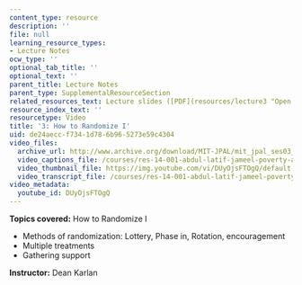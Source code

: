 ```yaml
---
content_type: resource
description: ''
file: null
learning_resource_types:
- Lecture Notes
ocw_type: ''
optional_tab_title: ''
optional_text: ''
parent_title: Lecture Notes
parent_type: SupplementalResourceSection
related_resources_text: Lecture slides ([PDF](resources/lecture3 "Open in a new window."))
resource_index_text: ''
resourcetype: Video
title: '3: How to Randomize I'
uid: de24aecc-f734-1d78-6b96-5273e59c4304
video_files:
  archive_url: http://www.archive.org/download/MIT-JPAL/mit_jpal_ses03_en_300k.mp4
  video_captions_file: /courses/res-14-001-abdul-latif-jameel-poverty-action-lab-executive-training-evaluating-social-programs-2009-spring-2009/ae733cc28e515d1881cf94831600d0c8_DUyOjsFTOgQ.vtt
  video_thumbnail_file: https://img.youtube.com/vi/DUyOjsFTOgQ/default.jpg
  video_transcript_file: /courses/res-14-001-abdul-latif-jameel-poverty-action-lab-executive-training-evaluating-social-programs-2009-spring-2009/dfdab3d43c2760647eb438bc7b86754b_DUyOjsFTOgQ.pdf
video_metadata:
  youtube_id: DUyOjsFTOgQ
---
```


**Topics covered:** How to Randomize I

*   Methods of randomization: Lottery, Phase in, Rotation, encouragement
*   Multiple treatments
*   Gathering support

**Instructor:** Dean Karlan